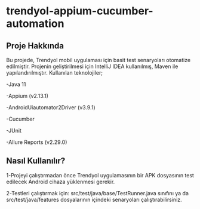 # trendyol-appium-cucumber-automation

Proje Hakkında
--------------
 Bu projede, Trendyol mobil uygulaması için basit test senaryoları otomatize edilmiştir. Projenin geliştirilmesi için IntelliJ IDEA kullanılmış, Maven ile yapılandırılmıştır. Kullanılan teknolojiler;  
 
 -Java 11 
 
 -Appium (v2.13.1)

 -AndroidUiautomator2Driver (v3.9.1)
 
 -Cucumber 
 
 -JUnit 
 
 -Allure Reports (v2.29.0)


Nasıl Kullanılır?
-----------------
1-Projeyi çalıştırmadan önce Trendyol uygulamasının bir APK dosyasının test edilecek Android cihaza yüklenmesi gerekir.

2-Testleri çalıştırmak için: src/test/java/base/TestRunner.java sınıfını ya da src/test/java/features dosyalarının içindeki senaryoları çalıştırabilirsiniz.
